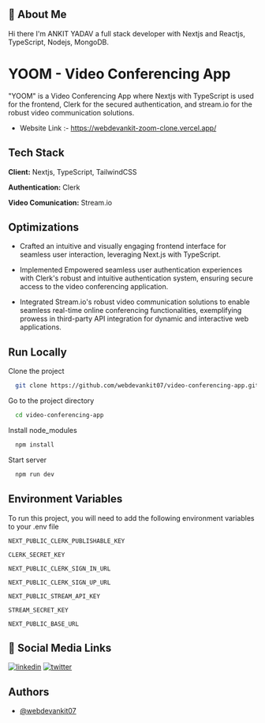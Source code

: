 ## 🚀 About Me
Hi there I'm ANKIT YADAV a full stack developer with Nextjs and Reactjs, TypeScript, Nodejs, MongoDB.

# YOOM - Video Conferencing App

"YOOM" is a Video Conferencing App where Nextjs with TypeScript is used for the frontend, Clerk for the secured authentication, and stream.io for the robust video communication solutions.

- Website Link :- https://webdevankit-zoom-clone.vercel.app/

## Tech Stack
**Client:** Nextjs, TypeScript,  TailwindCSS

**Authentication:** Clerk

**Video Comunication:** Stream.io

## Optimizations


- Crafted an intuitive and visually engaging frontend interface for seamless user interaction, leveraging Next.js with TypeScript.

- Implemented Empowered seamless user authentication experiences with Clerk's robust and intuitive authentication system, ensuring secure access to the video conferencing application.

 - Integrated Stream.io's robust video communication solutions to enable seamless real-time online conferencing functionalities, exemplifying prowess in third-party API integration for dynamic and interactive web applications.


## Run Locally

Clone the project

```bash
  git clone https://github.com/webdevankit07/video-conferencing-app.git
```

Go to the project directory

```bash
  cd video-conferencing-app
```

Install node_modules

```bash
  npm install
```

Start server

```bash
  npm run dev
```


## Environment Variables

To run this project, you will need to add the following environment variables to your .env file

`NEXT_PUBLIC_CLERK_PUBLISHABLE_KEY`

`CLERK_SECRET_KEY`

`NEXT_PUBLIC_CLERK_SIGN_IN_URL`

`NEXT_PUBLIC_CLERK_SIGN_UP_URL`

`NEXT_PUBLIC_STREAM_API_KEY`

`STREAM_SECRET_KEY`

`NEXT_PUBLIC_BASE_URL`


## 🔗 Social Media Links
[![linkedin](https://img.shields.io/badge/linkedin-0A66C2?style=for-the-badge&logo=linkedin&logoColor=white)](https://www.linkedin.com/in/webdevankit/)
[![twitter](https://img.shields.io/badge/twitter-1DA1F2?style=for-the-badge&logo=twitter&logoColor=white)](https://twitter.com/webdev_ankit)


## Authors

- [@webdevankit07](https://www.github.com/webdevankit07)

